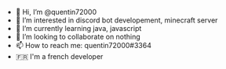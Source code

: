 - 👋 Hi, I’m @quentin72000
- 👀 I’m interested in discord bot developement, minecraft server
- 🌱 I’m currently learning java, javascript
- 💞️ I’m looking to collaborate on nothing
- 📫 How to reach me: quentin72000#3364
- 🇫🇷 I'm a french developer

<!---
quentin72000/quentin72000 is a ✨ special ✨ repository because its `README.md` (this file) appears on your GitHub profile.
You can click the Preview link to take a look at your changes.
--->
